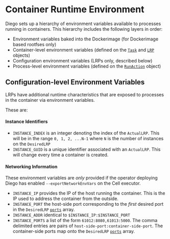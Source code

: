 # Container Runtime Environment

Diego sets up a hierarchy of environment variables available to processes running in containers.  This hierarchy includes the following layers in order:

- Environment variables baked into the Dockerimage (for Dockerimage based rootfses only)
- Container-level environment variables (defined on the [`Task`](tasks.md#env) and [`LRP`](lrps.md#env) objects)
- Configuration environment variables (LRPs only, described below)
- Process-level environment variables (defined on the [`RunAction`](actions.md#runaction) object)

## Configuration-level Environment Variables

LRPs have additional runtime characteristics that are exposed to processes in the container via environment variables.

These are:

#### Instance Identifiers

- `INSTANCE_INDEX` is an integer denoting the index of the `ActualLRP`.  This will be in the range `0, 1, 2, ...N-1` where `N` is the number of instances on the `DesiredLRP`
- `INSTANCE_GUID` is a unique identifier associated with an `ActualLRP`.  This will change every time a container is created.

#### Networking Information

These environment variables are *only* provided if the operator deploying Diego has enabled `--exportNetworkEnvVars` on the Cell executor.

- `INSTANCE_IP` provides the IP of the host running the container.  This is the IP used to address the container from the outside.
- `INSTANCE_PORT` the host-side port corresponding to the *first* desired port in the `DesiredLRP` [`ports`](lrps.md#ports) array.
- `INSTANCE_ADDR` identical to `$INSTANCE_IP:$INSTANCE_PORT`
- `INSTANCE_PORTS` a list of the form `61012:8080,61013:5000`.  The comma delimited entries are pairs of `host-side-port:container-side-port`.  The container-side ports map onto the `DesiredLRP` [`ports`](lrps.md#ports) array.